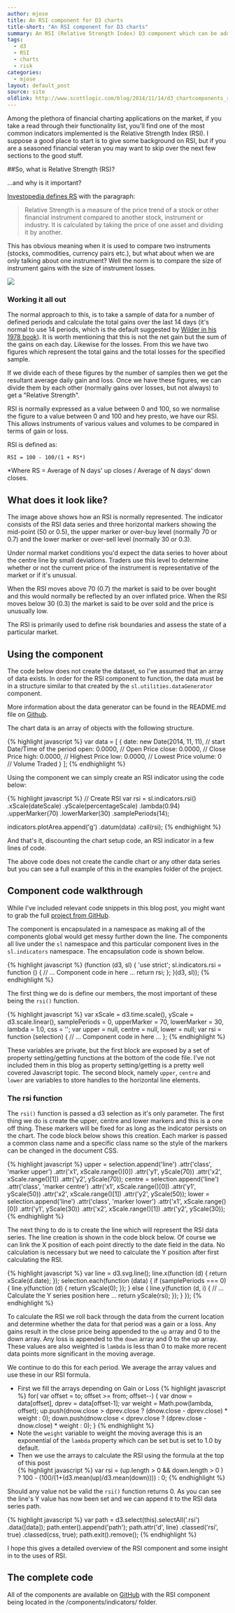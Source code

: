 ```yaml
---
author: mjose
title: An RSI component for D3 charts
title-short: "An RSI component for D3 charts"
summary: An RSI (Relative Strength Index) D3 component which can be added to a D3 chart. In the blog I've also tried to explain a little bit about RSI and it's uses in calculating risk when trading markets.
tags: 
  - d3
  - RSI
  - charts
  - risk
categories: 
  - mjose
layout: default_post
source: site
oldlink: http://www.scottlogic.com/blog/2014/11/14/d3_chartcomponents_rsi.html
---
```

Among the plethora of financial charting applications on the market, if you take a read through their functionality list, you'll find one of the most common indicators implemented is the Relative Strength Index (RSI). 
I suppose a good place to start is to give some background on RSI, but if you are a seasoned financial veteran you may want to skip over the next few sections to the good stuff.

##So, what is Relative Strength (RS)?

...and why is it important?

[Investopedia defines RS](http://www.investopedia.com/ask/answers/06/relativestrength.asp) with the paragraph:
> Relative Strength is a measure of the price trend of a stock or other financial instrument compared to another stock, instrument or industry. It is calculated by taking the price of one asset and dividing it by another.

This has obvious meaning when it is used to compare two instruments (stocks, commodities, currency pairs etc.), but what about when we are only talking about one instrument? Well the norm is to compare the size of instrument gains with the size of instrument losses.

<img src="{{ site.github.url }}/mjose/assets/2014-11-14-d3_chartcomponents_rsi/header.jpg" />

### Working it all out

The normal approach to this, is to take a sample of data for a number of defined periods and calculate the total gains over the last 14 days (it's normal to use 14 periods, which is the default suggested by [Wilder in his 1978 book](http://www.amazon.co.uk/New-Concepts-Technical-Trading-Systems/dp/0894590278)). It is worth mentioning that this is not the net gain but the sum of the gains on each day. Likewise for the losses. From this we have two figures which represent the total gains and the total losses for the specified sample.

If we divide each of these figures by the number of samples then we get the resultant average daily gain and loss. Once we have these figures, we can divide them by each other (normally gains over losses, but not always) to get a "Relative Strength".

RSI is normally expressed as a value between 0 and 100, so we normalise the figure to a value between 0 and 100 and hey presto, we have our RSI. This allows instruments of various values and volumes to be compared in terms of gain or loss.

RSI is defined as:

    RSI = 100 - 100/(1 + RS*)

\*Where RS = Average of N days' up closes / Average of N days' down closes.

## What does it look like?

<link rel="stylesheet" href="{{ site.github.url }}/mjose/assets/2014-11-14-d3_chartcomponents_rsi/rsi.css" />

<div id="rsi_indicator_chart"></div>

<script src="{{ site.github.url }}/mjose/assets/2014-11-14-d3_chartcomponents_rsi/js/jquery.js">
</script>
<script src="{{ site.github.url }}/mjose/assets/2014-11-14-d3_chartcomponents_rsi/js/jstat.js">
</script>
<script src="{{ site.github.url }}/mjose/assets/2014-11-14-d3_chartcomponents_rsi/js/moment.js">
</script>
<script src="{{ site.github.url }}/mjose/assets/2014-11-14-d3_chartcomponents_rsi/js/moment-range.js">
</script>
<script src="{{ site.github.url }}/mjose/assets/2014-11-14-d3_chartcomponents_rsi/js/d3.js">
</script>
<script src="{{ site.github.url }}/mjose/assets/2014-11-14-d3_chartcomponents_rsi/js/d3-financial-components.min.js">
</script>
<script src="{{ site.github.url }}/mjose/assets/2014-11-14-d3_chartcomponents_rsi/js/rsi.js">
</script>

The image above shows how an RSI is normally represented. The indicator consists of the RSI data series and three horizontal markers showing the mid-point (50 or 0.5), the upper marker or over-buy level (normally 70 or 0.7) and the lower marker or over-sell level (normally 30 or 0.3). 

Under normal market conditions you'd expect the data series to hover about the centre line by small deviations. Traders use this level to determine whether or not the current price of the instrument is representative of the market or if it's unusual. 

When the RSI moves above 70 (0.7) the market is said to be over bought and this would normally be reflected by an over inflated price. When the RSI moves below 30 (0.3) the market is said to be over sold and the price is unusually low. 

The RSI is primarily used to define risk boundaries and assess the state of a particular market.

## Using the component

The code below does not create the dataset, so I've assumed that an array of data exists. In order for the RSI component to function, the data must be in a structure similar to that created by the `sl.utilities.dataGenerator` component. 

More information about the data generator can be found in the README.md file on [Github](https://github.com/ScottLogic/d3-financial-components).

The chart data is an array of objects with the following structure.

{% highlight javascript %}
var data = [
    {
        date: new Date(2014, 11, 11),   // start Date/Time of the period
        open: 0.0000,                   // Open Price
        close: 0.0000,                  // Close Price
        high: 0.0000,                   // Highest Price
        low: 0.0000,                    // Lowest Price
        volume: 0                       // Volume Traded
    }
];
{% endhighlight %}

Using the component we can simply create an RSI indicator using the code below:

{% highlight javascript %}
// Create RSI
var rsi = sl.indicators.rsi()
    .xScale(dateScale)
    .yScale(percentageScale)
    .lambda(0.94)
    .upperMarker(70)
    .lowerMarker(30)
    .samplePeriods(14);

indicators.plotArea.append('g')
    .datum(data)
    .call(rsi);
{% endhighlight %}

And that's it, discounting the chart setup code, an RSI indicator in a few lines of code.

The above code does not create the candle chart or any other data series but you can see a full example of this in the examples folder of the project.

## Component code walkthrough

While I've included relevant code snippets in this blog post, you might want to grab the full [project from GitHub](https://github.com/ScottLogic/d3-financial-components).

The component is encapsulated in a namespace as making all of the components global would get messy further down the line. The components all live under the `sl` namespace and this particular component lives in the `sl.indicators` namespace. The encapsulation code is shown below.

{% highlight javascript %}
(function (d3, sl) {
    'use strict';
    sl.indicators.rsi = function () {
        // ... Component code in here ... 
        return rsi;
    };
}(d3, sl));
{% endhighlight %}

The first thing we do is define our members, the most important of these being the `rsi()` function.

{% highlight javascript %}
var xScale = d3.time.scale(),
    yScale = d3.scale.linear(),
    samplePeriods = 0,
    upperMarker = 70,
    lowerMarker = 30,
    lambda = 1.0,
    css = '';
var upper = null,
    centre = null,
    lower = null;
var rsi = function (selection) {
    // ... Component code in here ... 
};
{% endhighlight %}

These variables are private, but the first block are exposed by a set of property setting/getting functions at the bottom of the code file. I've not included them in this blog as property setting/getting is a pretty well covered Javascript topic. The second block, namely `upper`, `centre` and `lower` are variables to store handles to the horizontal line elements.

### The rsi function

The `rsi()` function is passed a d3 selection as it's only parameter. The first thing we do is create the upper, centre and lower markers and this is a one off thing. These markers will be fixed for as long as the indicator persists on the chart. The code block below shows this creation. Each marker is passed a common class name and a specific class name so the style of the markers can be changed in the document CSS.

{% highlight javascript %}
upper = selection.append('line')
    .attr('class', 'marker upper')
    .attr('x1', xScale.range()[0]) 
    .attr('y1', yScale(70))
    .attr('x2', xScale.range()[1]) 
    .attr('y2', yScale(70));
centre = selection.append('line')
    .attr('class', 'marker centre')
    .attr('x1', xScale.range()[0]) 
    .attr('y1', yScale(50))
    .attr('x2', xScale.range()[1]) 
    .attr('y2', yScale(50));
lower = selection.append('line')
    .attr('class', 'marker lower')
    .attr('x1', xScale.range()[0]) 
    .attr('y1', yScale(30))
    .attr('x2', xScale.range()[1]) 
    .attr('y2', yScale(30));
{% endhighlight %}

The next thing to do is to create the line which will represent the RSI data series. The line creation is shown in the code block below. Of course we can link the X position of each point directly to the date field in the data. No calculation is necessary but we need to calculate the Y position after first calculating the RSI.

{% highlight javascript %}
var line = d3.svg.line();
line.x(function (d) { return xScale(d.date); });
selection.each(function (data) {
    if (samplePeriods === 0) {
        line.y(function (d) { return yScale(0); });
    }
    else {
        line.y(function (d, i) {
            // ... Calculate the Y series position here ... 
            return yScale(rsi);
        });
    }
});
{% endhighlight %}

To calculate the RSI we roll back through the data from the current location and determine whether the data for that period was a gain or a loss. Any gains result in the close price being appended to the `up` array and 0 to the down array. Any loss is appended to the `down` array and 0 to the up array. These values are also weighted is `lambda` is less than 0 to make more recent data points more significant in the moving average.

We continue to do this for each period. We average the array values and use these in our RSI formula. 

+ First we fill the arrays depending on Gain or Loss
{% highlight javascript %}
for( var offset = to; offset >= from; offset--) {
    var dnow = data[offset],
        dprev = data[offset-1];
    var weight = Math.pow(lambda, offset);
    up.push(dnow.close > dprev.close ? (dnow.close - dprev.close) * weight : 0);
    down.push(dnow.close < dprev.close ? (dprev.close - dnow.close) * weight : 0);
}
{% endhighlight %}
+ Note the `weight` variable to weight the moving average this is an exponential of the `lambda` property which can be set but is set to 1.0 by default.
+ Then we use the arrays to calculate the RSI using the formula at the top of this post       
{% highlight javascript %}
var rsi = (up.length > 0 && down.length > 0 ) ?
    100 - (100/(1+(d3.mean(up)/d3.mean(down)))) :
    0;
{% endhighlight %}

Should any value not be valid the `rsi()` function returns 0. As you can see the line's Y value has now been set and we can append it to the RSI data series path.

{% highlight javascript %}
var path = d3.select(this).selectAll('.rsi')
    .data([data]);
path.enter().append('path');
path.attr('d', line)
    .classed('rsi', true)
    .classed(css, true);
path.exit().remove();
{% endhighlight %}

I hope this gives a detailed overview of the RSI component and some insight in to the uses of RSI.

## The complete code

All of the components are available on [GitHub](https://github.com/ScottLogic/d3-financial-components) with the RSI component being located in the /components/indicators/ folder.
